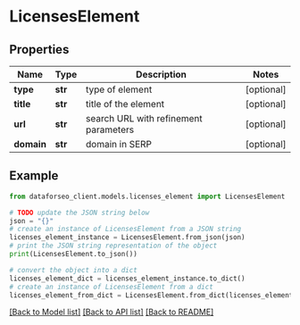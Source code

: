 # LicensesElement


## Properties

Name | Type | Description | Notes
------------ | ------------- | ------------- | -------------
**type** | **str** | type of element | [optional] 
**title** | **str** | title of the element | [optional] 
**url** | **str** | search URL with refinement parameters | [optional] 
**domain** | **str** | domain in SERP | [optional] 

## Example

```python
from dataforseo_client.models.licenses_element import LicensesElement

# TODO update the JSON string below
json = "{}"
# create an instance of LicensesElement from a JSON string
licenses_element_instance = LicensesElement.from_json(json)
# print the JSON string representation of the object
print(LicensesElement.to_json())

# convert the object into a dict
licenses_element_dict = licenses_element_instance.to_dict()
# create an instance of LicensesElement from a dict
licenses_element_from_dict = LicensesElement.from_dict(licenses_element_dict)
```
[[Back to Model list]](../README.md#documentation-for-models) [[Back to API list]](../README.md#documentation-for-api-endpoints) [[Back to README]](../README.md)


